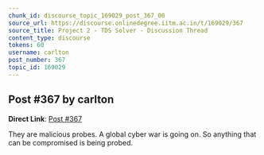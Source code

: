 ```yaml
---
chunk_id: discourse_topic_169029_post_367_00
source_url: https://discourse.onlinedegree.iitm.ac.in/t/169029/367
source_title: Project 2 - TDS Solver - Discussion Thread
content_type: discourse
tokens: 60
username: carlton
post_number: 367
topic_id: 169029
---
```


## Post #367 by carlton

**Direct Link**: [Post #367](https://discourse.onlinedegree.iitm.ac.in/t/169029/367)

They are malicious probes. A global cyber war is going on. So anything that can be compromised is being probed.
